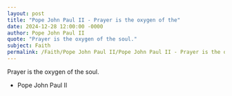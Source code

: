 ```yaml
---
layout: post
title: "Pope John Paul II - Prayer is the oxygen of the"
date: 2024-12-28 12:00:00 -0000
author: Pope John Paul II
quote: "Prayer is the oxygen of the soul."
subject: Faith
permalink: /Faith/Pope John Paul II/Pope John Paul II - Prayer is the oxygen of the
---
```


Prayer is the oxygen of the soul.

- Pope John Paul II
